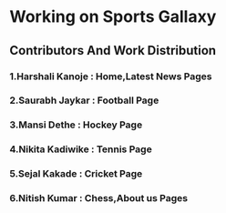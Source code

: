 # Working on Sports Gallaxy

## Contributors And Work Distribution

### 1.Harshali Kanoje : Home,Latest News Pages
### 2.Saurabh Jaykar  : Football Page
### 3.Mansi Dethe     : Hockey Page
### 4.Nikita Kadiwike : Tennis Page
### 5.Sejal Kakade     : Cricket Page
### 6.Nitish Kumar    : Chess,About us Pages